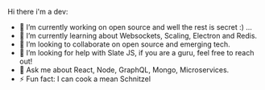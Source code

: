 Hi there i'm a dev:

- 🔭 I’m currently working on open source and well the rest is secret :) ...
- 🌱 I’m currently learning about Websockets, Scaling, Electron and Redis.
- 👯 I’m looking to collaborate on open source and emerging tech.
- 🤔 I’m looking for help with Slate JS, if you are a guru, feel free to reach out!
- 💬 Ask me about React, Node, GraphQL, Mongo, Microservices.
- ⚡ Fun fact: I can cook a mean Schnitzel
